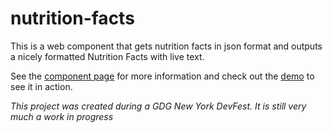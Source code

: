 nutrition-facts
============

This is a web component that gets nutrition facts in json format and outputs a nicely formatted Nutrition Facts with live text.

See the [component page](http://rachelslurs.github.io/nutrition-facts) for more information and check out the [demo](http://rachelslurs.github.io/nutrition-facts/demo.html) to see it in action.

_This project was created during a GDG New York DevFest. It is still very much a work in progress_